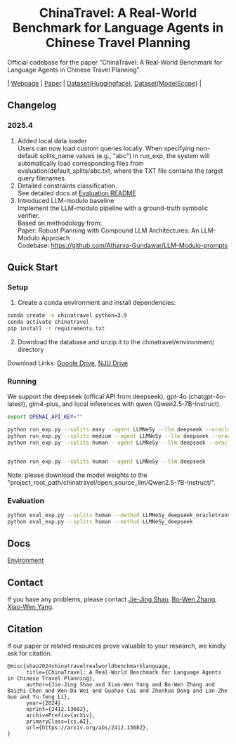 <center>
  <h1>ChinaTravel: A Real-World Benchmark for Language Agents in Chinese Travel Planning
</h1>
</center>

Official codebase for the paper "ChinaTravel: A Real-World Benchmark for Language Agents in Chinese Travel Planning".

| [Webpage](https://www.lamda.nju.edu.cn/shaojj/chinatravel/) | [Paper](https://arxiv.org/abs/2412.13682) | [Dataset(Huggingface)](https://huggingface.co/datasets/LAMDA-NeSy/ChinaTravel), [Dataset(ModelScope)](https://www.modelscope.cn/datasets/Cbphcr/ChinaTravel) |
<!-- 
![Overview](images/overview.png) -->

## Changelog

### 2025.4
1. Added local data loader   
Users can now load custom queries locally. When specifying non-default splits_name values (e.g., "abc") in run_exp, the system will automatically load corresponding files from evaluation/default_splits/abc.txt, where the TXT file contains the target query filenames.  
2. Detailed constraints classification.  
See detailed docs at [Evaluation README](chinatravel/symbol_verification/readme.md)  
3. Introduced LLM-modulo baseline  
Implement the LLM-modulo pipeline with a ground-truth symbolic verifier.  
Based on methodology from:  
Paper: Robust Planning with Compound LLM Architectures: An LLM-Modulo Approach  
Codebase: https://github.com/Atharva-Gundawar/LLM-Modulo-prompts

## Quick Start

### Setup

1. Create a conda environment and install dependencies:

```bash
conda create -n chinatravel python=3.9  
conda activate chinatravel  
pip install -r requirements.txt  
```

2. Download the database and unzip it to the chinatravel/environment/ directory

Download Links: [Google Drive](https://drive.google.com/file/d/1clPy2N5Q8ag0HZIOeMpffmFgWbZD8R-8/view?usp=sharing), [NJU Drive](https://box.nju.edu.cn/f/2473be4dd4164225ab7c/)

### Running

We support the deepseek (offical API from deepseek), gpt-4o (chatgpt-4o-latest), glm4-plus, and local inferences with qwen (Qwen2.5-7B-Instruct).

```bash
export OPENAI_API_KEY=""

python run_exp.py --splits easy --agent LLMNeSy --llm deepseek --oracle_translation
python run_exp.py --splits medium --agent LLMNeSy --llm deepseek --oracle_translation
python run_exp.py --splits human --agent LLMNeSy --llm deepseek --oracle_translation


python run_exp.py --splits human --agent LLMNeSy --llm deepseek 
```

Note: please download the model weights to the "project_root_path/chinatravel/open_source_llm/Qwen2.5-7B-Instruct/".

### Evaluation

```bash
python eval_exp.py --splits human --method LLMNeSy_deepseek_oracletranslation
python eval_exp.py --splits human --method LLMNeSy_deepseek
```

## Docs

[Environment](chinatravel/environment/readme.md)

## Contact

If you have any problems, please contact [Jie-Jing Shao](shaojj@lamda.nju.edu.cn), [Bo-Wen Zhang](221900200@smail.nju.edu.cn), [Xiao-Wen Yang](yangxw@lamda.nju.edu.cn).

## Citation

If our paper or related resources prove valuable to your research, we kindly ask for citation.

```
@misc{shao2024chinatravelrealworldbenchmarklanguage,
      title={ChinaTravel: A Real-World Benchmark for Language Agents in Chinese Travel Planning}, 
      author={Jie-Jing Shao and Xiao-Wen Yang and Bo-Wen Zhang and Baizhi Chen and Wen-Da Wei and Guohao Cai and Zhenhua Dong and Lan-Zhe Guo and Yu-feng Li},
      year={2024},
      eprint={2412.13682},
      archivePrefix={arXiv},
      primaryClass={cs.AI},
      url={https://arxiv.org/abs/2412.13682}, 
}
```
